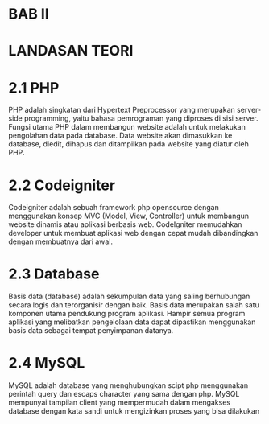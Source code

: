 # BAB II 
# LANDASAN TEORI
# 2.1	PHP
PHP adalah  singkatan dari  Hypertext Preprocessor yang merupakan server-side programming, yaitu bahasa pemrograman yang diproses di sisi server.
Fungsi utama PHP dalam membangun website adalah untuk melakukan pengolahan data pada database. Data website akan dimasukkan ke database, diedit, dihapus dan
ditampilkan pada website yang diatur oleh PHP.
# 2.2	Codeigniter
Codeigniter adalah sebuah framework php opensource dengan menggunakan konsep MVC (Model, View, Controller) untuk membangun website dinamis atau aplikasi 
berbasis web. CodeIgniter memudahkan developer untuk membuat aplikasi web dengan cepat mudah dibandingkan dengan membuatnya dari awal.
# 2.3	Database
Basis data (database) adalah sekumpulan data yang saling berhubungan secara logis dan terorganisir dengan baik. Basis data merupakan salah satu komponen
utama pendukung program aplikasi. Hampir semua program aplikasi yang melibatkan pengelolaan data dapat dipastikan menggunakan basis data sebagai tempat penyimpanan datanya.
# 2.4	MySQL
MySQL adalah database yang menghubungkan scipt php menggunakan perintah query dan escaps character yang sama dengan php. MySQL mempunyai tampilan client
yang mempermudah dalam mengakses database dengan kata sandi untuk mengizinkan proses yang bisa dilakukan


